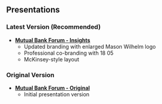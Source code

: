 ## Presentations

### Latest Version (Recommended)
- **[Mutual Bank Forum - Insights](https://westiner.github.io/mutual-banking-presentation/mutual_bank_forum_v2.html)** 
  - Updated branding with enlarged Mason Wilhelm logo
  - Professional co-branding with 18 05
  - McKinsey-style layout

### Original Version
- **[Mutual Bank Forum - Original](https://westiner.github.io/mutual-banking-presentation/[original-filename].html)**
  - Initial presentation version
